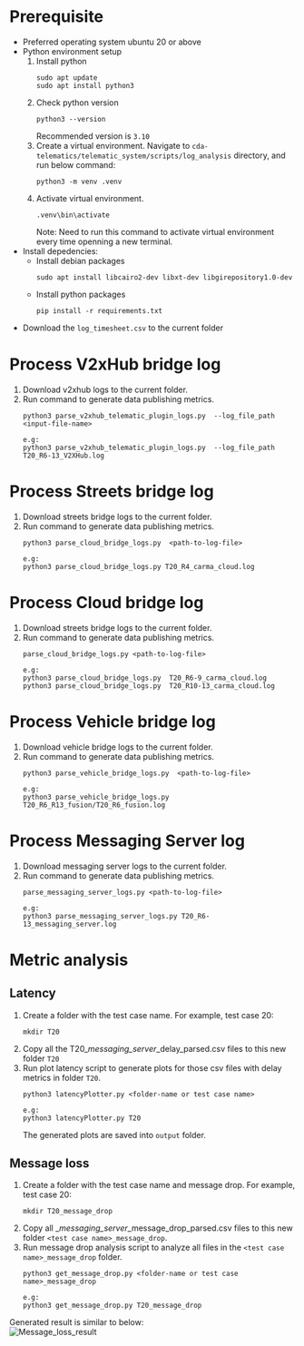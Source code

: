 # Prerequisite
- Preferred operating system ubuntu 20 or above
- Python environment setup
    1. Install python
        ```
        sudo apt update 
        sudo apt install python3
        ```
    2. Check python version
        ```
        python3 --version
        ```
        Recommended version is `3.10`
    3. Create a virtual environment. Navigate to `cda-telematics/telematic_system/scripts/log_analysis` directory, and run below command:
        ```
        python3 -m venv .venv
        ```
    4. Activate virtual environment.
        ```
        .venv\bin\activate
        ```
        Note: Need to run this command to activate virtual environment every time openning a new terminal.
- Install depedencies:
    - Install debian packages 
        ```
        sudo apt install libcairo2-dev libxt-dev libgirepository1.0-dev

        ```
    - Install python packages
        ```
        pip install -r requirements.txt
        ```
- Download the `log_timesheet.csv` to the current folder

# Process V2xHub bridge log 
1. Download v2xhub logs to the current folder.
2. Run command to generate data publishing metrics.
    ```
    python3 parse_v2xhub_telematic_plugin_logs.py  --log_file_path <input-file-name>

    e.g:
    python3 parse_v2xhub_telematic_plugin_logs.py  --log_file_path T20_R6-13_V2XHub.log 
    ```
# Process Streets bridge log 
1. Download streets bridge logs to the current folder.
2. Run command to generate data publishing metrics.
    ```
    python3 parse_cloud_bridge_logs.py  <path-to-log-file>

    e.g:
    python3 parse_cloud_bridge_logs.py T20_R4_carma_cloud.log 
    ```
# Process Cloud bridge log 
1. Download streets bridge logs to the current folder.
2. Run command to generate data publishing metrics.
    ```
    parse_cloud_bridge_logs.py <path-to-log-file>

    e.g:
    python3 parse_cloud_bridge_logs.py  T20_R6-9_carma_cloud.log 
    python3 parse_cloud_bridge_logs.py  T20_R10-13_carma_cloud.log 
    ```

# Process Vehicle bridge log 
1. Download vehicle bridge logs to the current folder.
2. Run command to generate data publishing metrics.
    ```
    python3 parse_vehicle_bridge_logs.py  <path-to-log-file>

    e.g:
    python3 parse_vehicle_bridge_logs.py T20_R6_R13_fusion/T20_R6_fusion.log 
    ```
# Process Messaging Server log 
1. Download messaging server logs to the current folder.
2. Run command to generate data publishing metrics.
    ```
    parse_messaging_server_logs.py <path-to-log-file>

    e.g:
    python3 parse_messaging_server_logs.py T20_R6-13_messaging_server.log
    ```
# Metric analysis
## Latency
1. Create a folder with the test case name.
For example, test case 20:
    ```
    mkdir T20
    ```
2. Copy all the T20_*_messaging_server_*_delay_parsed.csv files to this new folder `T20`
3. Run plot latency script to generate plots for those csv files with delay metrics in folder `T20`.
    ```
    python3 latencyPlotter.py <folder-name or test case name>

    e.g:
    python3 latencyPlotter.py T20
    ``` 
    The generated plots are saved into `output` folder.
## Message loss
1. Create a folder with the test case name and message drop.
For example, test case 20:
    ```
    mkdir T20_message_drop

    ```
2. Copy all  <test case name>_*_messaging_server_*_message_drop_parsed.csv files to this new folder `<test case name>_message_drop`.
3. Run message drop analysis script to analyze all files in the `<test case name>_message_drop` folder.
    ```
    python3 get_message_drop.py <folder-name or test case name>_message_drop

    e.g:
    python3 get_message_drop.py T20_message_drop
    ```
Generated result is similar to below:
<br>
![Message_loss_result](https://github.com/user-attachments/assets/15fefacb-e929-4340-a0e3-6d7f6441ba8e)

